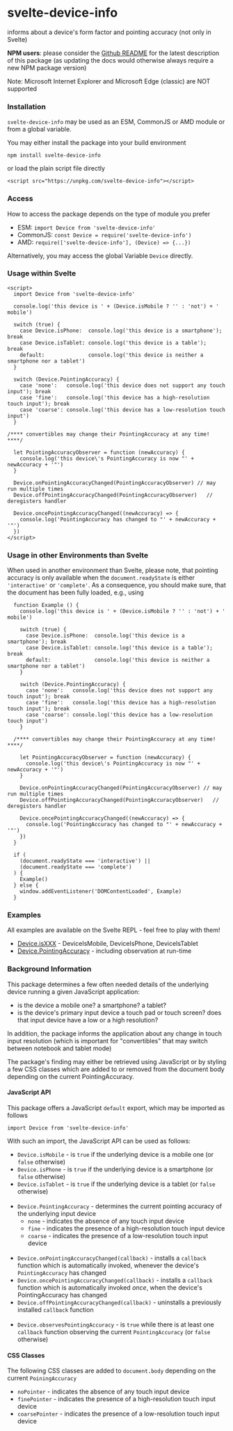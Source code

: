 # svelte-device-info #

informs about a device's form factor and pointing accuracy (not only in Svelte)

**NPM users**: please consider the [Github README](https://github.com/rozek/svelte-device-info/blob/main/README.md) for the latest description of this package (as updating the docs would otherwise always require a new NPM package version)

Note: Microsoft Internet Explorer and Microsoft Edge (classic) are NOT supported

### Installation ###

`svelte-device-info` may be used as an ESM, CommonJS or AMD module or from a global variable.

You may either install the package into your build environment

```
npm install svelte-device-info
```

or load the plain script file directly

```
<script src="https://unpkg.com/svelte-device-info"></script>
```

### Access ###

How to access the package depends on the type of module you prefer

* ESM: `import Device from 'svelte-device-info'`
* CommonJS: `const Device = require('svelte-device-info')`
* AMD: `require(['svelte-device-info'], (Device) => {...})`

Alternatively, you may access the global Variable `Device` directly.

### Usage within Svelte ###

```
<script>
  import Device from 'svelte-device-info'
  
  console.log('this device is ' + (Device.isMobile ? '' : 'not') + ' mobile')
  
  switch (true) {
    case Device.isPhone:  console.log('this device is a smartphone'); break
    case Device.isTablet: console.log('this device is a table');      break
    default:              console.log('this device is neither a smartphone nor a tablet')
  }
  
  switch (Device.PointingAccuracy) {
    case 'none':   console.log('this device does not support any touch input'); break
    case 'fine':   console.log('this device has a high-resolution touch input'); break
    case 'coarse': console.log('this device has a low-resolution touch input')
  }
  
/**** convertibles may change their PointingAccuracy at any time! ****/
  
  let PointingAccuracyObserver = function (newAccuracy) {
    console.log('this device\'s PointingAccuracy is now "' + newAccuracy + '"')
  }
  
  Device.onPointingAccuracyChanged(PointingAccuracyObserver) // may run multiple times
  Device.offPointingAccuracyChanged(PointingAccuracyObserver)   // deregisters handler

  Device.oncePointingAccuracyChanged((newAccuracy) => {
    console.log('PointingAccuracy has changed to "' + newAccuracy + '"')
  })
</script>
```

### Usage in other Environments than Svelte ###

When used in another environment than Svelte, please note, that pointing accuracy is only available when the `document.readyState` is either `'interactive'` or `'complete'`. As a consequence, you should make sure, that the document has been fully loaded, e.g., using

```
  function Example () {
    console.log('this device is ' + (Device.isMobile ? '' : 'not') + ' mobile')
  
    switch (true) {
      case Device.isPhone:  console.log('this device is a smartphone'); break
      case Device.isTablet: console.log('this device is a table');      break
      default:              console.log('this device is neither a smartphone nor a tablet')
    }
  
    switch (Device.PointingAccuracy) {
      case 'none':   console.log('this device does not support any touch input'); break
      case 'fine':   console.log('this device has a high-resolution touch input'); break
      case 'coarse': console.log('this device has a low-resolution touch input')
    }
  
  /**** convertibles may change their PointingAccuracy at any time! ****/
  
    let PointingAccuracyObserver = function (newAccuracy) {
      console.log('this device\'s PointingAccuracy is now "' + newAccuracy + '"')
    }
  
    Device.onPointingAccuracyChanged(PointingAccuracyObserver) // may run multiple times
    Device.offPointingAccuracyChanged(PointingAccuracyObserver)   // deregisters handler

    Device.oncePointingAccuracyChanged((newAccuracy) => {
      console.log('PointingAccuracy has changed to "' + newAccuracy + '"')
    })
  }

  if (
    (document.readyState === 'interactive') ||
    (document.readyState === 'complete')
  ) {
    Example()
  } else {
    window.addEventListener('DOMContentLoaded', Example)
  }
```

### Examples ###

All examples are available on the Svelte REPL - feel free to play with them!

* [Device.isXXX](https://svelte.dev/repl/f8227376829d46e9bedeb9d9a1dacdb2) - DeviceIsMobile, DeviceIsPhone, DeviceIsTablet
* [Device.PointingAccuracy](https://svelte.dev/repl/24578e134a68443da9dc84adf3ae729b) - including observation at run-time

### Background Information ###

This package determines a few often needed details of the underlying device running a given JavaScript application:

* is the device a mobile one? a smartphone? a tablet?
* is the device's primary input device a touch pad or touch screen? does that input device have a low or a high resolution?

In addition, the package informs the application about any change in touch input resolution (which is important for "convertibles" that may switch between notebook and tablet mode)

The package's finding may either be retrieved using JavaScript or by styling a few CSS classes which are added to or removed from the document body depending on the current PointingAccuracy.

#### JavaScript API ####

This package offers a JavaScript `default` export, which may be imported as follows

  `import Device from 'svelte-device-info'`

With such an import, the JavaScript API can be used as follows:

* `Device.isMobile` - is `true` if the underlying device is a mobile one (or `false` otherwise)
* `Device.isPhone` - is `true` if the underlying device is a smartphone (or `false` otherwise)
* `Device.isTablet` - is `true` if the underlying device is a tablet (or `false` otherwise)<br>&nbsp;<br>
* `Device.PointingAccuracy` - determines the current pointing accuracy of the underlying input device
  * `none` - indicates the absence of any touch input device
  * `fine` - indicates the presence of a high-resolution touch input device
  * `coarse` - indicates the presence of a low-resolution touch input device<br>&nbsp;<br>
* `Device.onPointingAccuracyChanged(callback)` - installs a `callback` function which is automatically invoked, whenever the device's `PointingAccuracy` has changed
* `Device.oncePointingAccuracyChanged(callback)` - installs a `callback` function which is automatically invoked *once*, when the device's PointingAccuracy has changed
* `Device.offPointingAccuracyChanged(callback)` - uninstalls a previously installed `callback` function<br>&nbsp;<br>
* `Device.observesPointingAccuracy` - is `true` while there is at least one `callback` function observing the current `PointingAccuracy` (or `false` otherwise)

#### CSS Classes ####

The following CSS classes are added to `document.body` depending on the current `PoiningAccuracy`

* `noPointer` - indicates the absence of any touch input device
* `finePointer` - indicates the presence of a high-resolution touch input device
* `coarsePointer` - indicates the presence of a low-resolution touch input device
